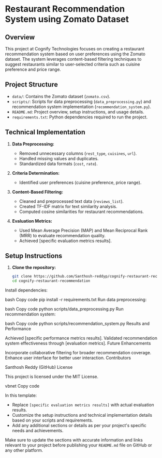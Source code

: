 # Restaurant Recommendation System using Zomato Dataset

## Overview
This project at Cognify Technologies focuses on creating a restaurant recommendation system based on user preferences using the Zomato dataset. The system leverages content-based filtering techniques to suggest restaurants similar to user-selected criteria such as cuisine preference and price range.

## Project Structure
- `data/`: Contains the Zomato dataset (`zomato.csv`).
- `scripts/`: Scripts for data preprocessing (`data_preprocessing.py`) and recommendation system implementation (`recommendation_system.py`).
- `README.md`: Project overview, setup instructions, and usage details.
- `requirements.txt`: Python dependencies required to run the project.

## Technical Implementation
1. **Data Preprocessing:**
   - Removed unnecessary columns (`rest_type`, `cuisines`, `url`).
   - Handled missing values and duplicates.
   - Standardized data formats (`cost`, `rate`).

2. **Criteria Determination:**
   - Identified user preferences (cuisine preference, price range).

3. **Content-Based Filtering:**
   - Cleaned and preprocessed text data (`reviews_list`).
   - Created TF-IDF matrix for text similarity analysis.
   - Computed cosine similarities for restaurant recommendations.

4. **Evaluation Metrics:**
   - Used Mean Average Precision (MAP) and Mean Reciprocal Rank (MRR) to evaluate recommendation quality.
   - Achieved [specific evaluation metrics results].

## Setup Instructions
1. **Clone the repository:**
   ```bash
   git clone https://github.com/Santhosh-reddyp/cognify-restaurant-recommendation.git
   cd cognify-restaurant-recommendation
Install dependencies:

bash
Copy code
pip install -r requirements.txt
Run data preprocessing:

bash
Copy code
python scripts/data_preprocessing.py
Run recommendation system:

bash
Copy code
python scripts/recommendation_system.py
Results and Performance

Achieved [specific performance metrics results].
Validated recommendation system effectiveness through [evaluation metrics].
Future Enhancements

Incorporate collaborative filtering for broader recommendation coverage.
Enhance user interface for better user interaction.
Contributors

Santhosh Reddy (GitHub)
License

This project is licensed under the MIT License.

vbnet
Copy code

In this template:
- Replace `[specific evaluation metrics results]` with actual evaluation results.
- Customize the setup instructions and technical implementation details based on your scripts and requirements.
- Add any additional sections or details as per your project's specific needs and achievements.

Make sure to update the sections with accurate information and links relevant to your project before publishing your `README.md` file on GitHub or any other platform.





